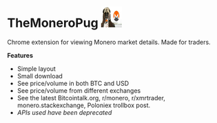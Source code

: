 # TheMoneroPug ![icon](/main/48.png)
Chrome extension for viewing Monero market details. Made for traders.

**Features**

* Simple layout
* Small download
* See price/volume in both BTC and USD
* See price/volume from different exchanges
* See the latest Bitcointalk.org, r/monero, r/xmrtrader, monero.stackexchange, Poloniex trollbox post.
* _APIs used have been deprecated_
